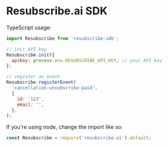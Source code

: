 # Resubscribe.ai SDK

TypeScript usage:

```javascript
import Resubscribe from 'resubscribe-sdk';

// init API key
Resubscribe.init({
  apiKey: process.env.RESUBSCRIBE_API_KEY, // your API key
};

// register an event
Resubscribe.registerEvent(
  'cancellation-unsubscribe-paid',
  {
    id: '123',
    email: '',
  },
);
```

If you're using node, change the import like so:

```javascript
const Resubscribe = require('resubscribe-ai').default;
```